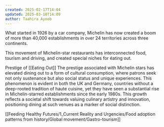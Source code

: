 ```yaml
---
created: 2025-02-17T14:04
updated: 2025-03-10T14:09
author: Taahira Ayoob
---
```


What started in 1926 by a car company, Michelin has now created a boom of more than 40,000 establishments in over 24 territories across three continents. 

This movement of Michelin-star restaurants has interconnected food, tourism and driving, and created special niches for éating out.

Prestige of [[Eating Out]]
The prestige associated with Michelin stars has elevated dining out to a form of cultural consumption, where patrons seek not only sustenance but also social status and unique experiences. This phenomenon is evident in both the UK and Germany, countries without a deep-rooted tradition of haute cuisine, yet they have seen a substantial rise in Michelin-starred establishments since the early 1980s. This growth reflects a societal shift towards valuing culinary artistry and innovation, positioning dining at such venues as a marker of social distinction.

[[Feeding Healthy Futures/1_Current Reality and Urgencies/Food adoption patterns from history/Global movement/Gastro-tourism]]

